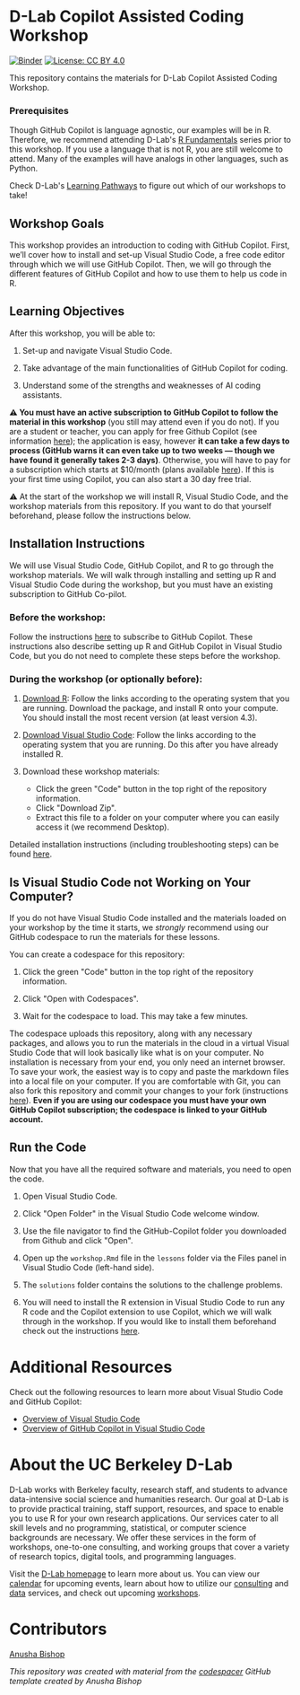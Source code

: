 # D-Lab Copilot Assisted Coding Workshop

[![Binder](https://mybinder.org/badge_logo.svg)](BINDER_LINK_HERE)
[![License: CC BY 4.0](https://img.shields.io/badge/License-CC_BY_4.0-lightgrey.svg)](https://creativecommons.org/licenses/by/4.0/)

This repository contains the materials for D-Lab Copilot Assisted Coding Workshop. 

### Prerequisites

Though GitHub Copilot is language agnostic, our examples will be in R. Therefore, we recommend attending D-Lab's [R
Fundamentals](https://github.com/dlab-berkeley/R-Fundamentals) series
prior to this workshop. If you use a language that is not R, you are still welcome to attend. Many of the examples will have analogs in other languages, such as Python.

Check D-Lab's [Learning Pathways](https://dlab-berkeley.github.io/dlab-workshops/python_path.html) to figure out which of our workshops to take!

## Workshop Goals

This workshop provides an introduction to coding with GitHub Copilot. First, we’ll cover how to install and set-up Visual Studio Code, a free code editor through which we will use GitHub Copilot. Then, we will go through the different features of GitHub Copilot and how to use them to help us code in R. 

## Learning Objectives

After this workshop, you will be able to:

1.  Set-up and navigate Visual Studio Code.
   
2.  Take advantage of the main functionalities of GitHub Copilot for coding.
   
3.  Understand some of the strengths and weaknesses of AI coding assistants.

**⚠️ You must have an active subscription to GitHub Copilot to follow the material in this workshop** (you still may attend even if you do not). If you are a student or teacher, you can apply for free Github Copilot (see information [here](copilot_and_vscode_setup.md)); the application is easy, however **it can take a few days to process (GitHub warns it can even take up to two weeks &mdash; though we have found it generally takes 2-3 days)**. Otherwise, you will have to pay for a subscription which starts at $10/month (plans available [here](https://github.com/features/copilot/plans)). If this is your first time using Copilot, you can also start a 30 day free trial.

⚠️ At the start of the workshop we will install R, Visual Studio Code, and the workshop materials from this repository. If you want to do that yourself beforehand, please follow the instructions below.

## Installation Instructions

We will use Visual Studio Code, GitHub Copilot, and R to go through the workshop materials. We will walk through installing and setting up R and Visual Studio Code during the workshop, but you must have an existing subscription to GitHub Co-pilot. 

### Before the workshop:

Follow the instructions [here](copilot_and_vscode_setup.md) to subscribe to GitHub Copilot. These instructions also describe setting up R and GitHub Copilot in Visual Studio Code, but you do not need to complete these steps before the workshop.

### During the workshop (or optionally before):

1.  [Download R](https://www.r-project.org/): Follow the links according
    to the operating system that you are running. Download the package,
    and install R onto your compute. You should install the most recent
    version (at least version 4.3).

2.  [Download Visual Studio Code](https://code.visualstudio.com/): Follow
    the links according to the operating system that you are running. Do this after you have
    already installed R.
   
3. Download these workshop materials:
    * Click the green "Code" button in the top right of the repository information.
    * Click "Download Zip".
    * Extract this file to a folder on your computer where you can easily access it (we recommend Desktop).

Detailed installation instructions (including troubleshooting steps) can be found [here](copilot_and_vscode_setup.md). 

## Is Visual Studio Code not Working on Your Computer?

If you do not have Visual Studio Code installed and the materials loaded on your
workshop by the time it starts, we *strongly* recommend using our GitHub codespace to run the materials for these lessons. 

You can create a codespace for this repository:
1. Click the green "Code" button in the top right of the repository information.
   
2. Click "Open with Codespaces".
   
3. Wait for the codespace to load. This may take a few minutes.

The codespace uploads this repository, along with any necessary packages, and
allows you to run the materials in the cloud in a virtual Visual Studio Code that will look basically like what is on your computer.
No installation is necessary from your end, you only need an internet browser. To save your work, the easiest way is to copy and paste
the markdown files into a local file on your computer. If you are comfortable with Git, you can also fork this repository and commit your changes to your fork (instructions [here](https://docs.github.com/en/codespaces/getting-started/understanding-the-codespace-lifecycle#saving-changes-in-a-codespace)). **Even if you are using our codespace you must have your own GitHub Copilot subscription; the codespace is linked to your GitHub account.**

## Run the Code

Now that you have all the required software and materials, you need to open the code.

1.  Open Visual Studio Code.
   
2.  Click "Open Folder" in the Visual Studio Code welcome window.
   
3.  Use the file navigator to find the GitHub-Copilot folder you downloaded from Github and click "Open".
   
4.  Open up the `workshop.Rmd` file in the `lessons` folder via the Files panel in Visual Studio Code (left-hand side).
   
5.  The `solutions` folder contains the solutions to the challenge problems.
   
6.  You will need to install the R extension in Visual Studio Code to run any R code and the Copilot extension to use Copilot, which we will walk through in the workshop. If you would like to install them beforehand check out the instructions [here](copilot_and_vscode_setup.md).

# Additional Resources

Check out the following resources to learn more about Visual Studio Code and GitHub Copilot:

* [Overview of Visual Studio Code](https://code.visualstudio.com/docs)
* [Overview of GitHub Copilot in Visual Studio Code](https://code.visualstudio.com/docs/copilot/overview)


# About the UC Berkeley D-Lab

D-Lab works with Berkeley faculty, research staff, and students to advance data-intensive social science and humanities research. Our goal at D-Lab is to provide practical training, staff support, resources, and space to enable you to use R for your own research applications. Our services cater to all skill levels and no programming, statistical, or computer science backgrounds are necessary. We offer these services in the form of workshops, one-to-one consulting, and working groups that cover a variety of research topics, digital tools, and programming languages.  

Visit the [D-Lab homepage](https://dlab.berkeley.edu/) to learn more about us. You can view our [calendar](https://dlab.berkeley.edu/events/calendar) for upcoming events, learn about how to utilize our [consulting](https://dlab.berkeley.edu/consulting) and [data](https://dlab.berkeley.edu/data) services, and check out upcoming [workshops](https://dlab.berkeley.edu/events/workshops).

# Contributors

[Anusha Bishop](https://anushapb.github.io/)

*This repository was created with material from the [codespacer](https://github.com/AnushaPB/codespacer/tree/main) GitHub template created by Anusha Bishop*
